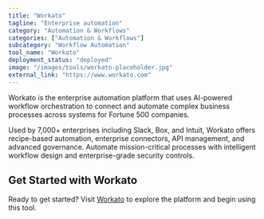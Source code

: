 ```yaml
---
title: "Workato"
tagline: "Enterprise automation"
category: "Automation & Workflows"
categories: ["Automation & Workflows"]
subcategory: "Workflow Automation"
tool_name: "Workato"
deployment_status: "deployed"
image: "/images/tools/workato-placeholder.jpg"
external_link: "https://www.workato.com"
---
```

Workato is the enterprise automation platform that uses AI-powered workflow orchestration to connect and automate complex business processes across systems for Fortune 500 companies.

Used by 7,000+ enterprises including Slack, Box, and Intuit, Workato offers recipe-based automation, enterprise connectors, API management, and advanced governance. Automate mission-critical processes with intelligent workflow design and enterprise-grade security controls.

## Get Started with Workato

Ready to get started? Visit [Workato](https://www.workato.com) to explore the platform and begin using this tool.
